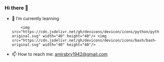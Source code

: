 ### Hi there 👋

- 🌱 I’m currently learning 

          <img src="https://cdn.jsdelivr.net/gh/devicons/devicon/icons/python/python-original.svg" width="40" height="40"/> <img src="https://cdn.jsdelivr.net/gh/devicons/devicon/icons/bash/bash-original.svg" width="40" height="40"/>
- 📫 How to reach me: amirsbry1942@gmail.com
